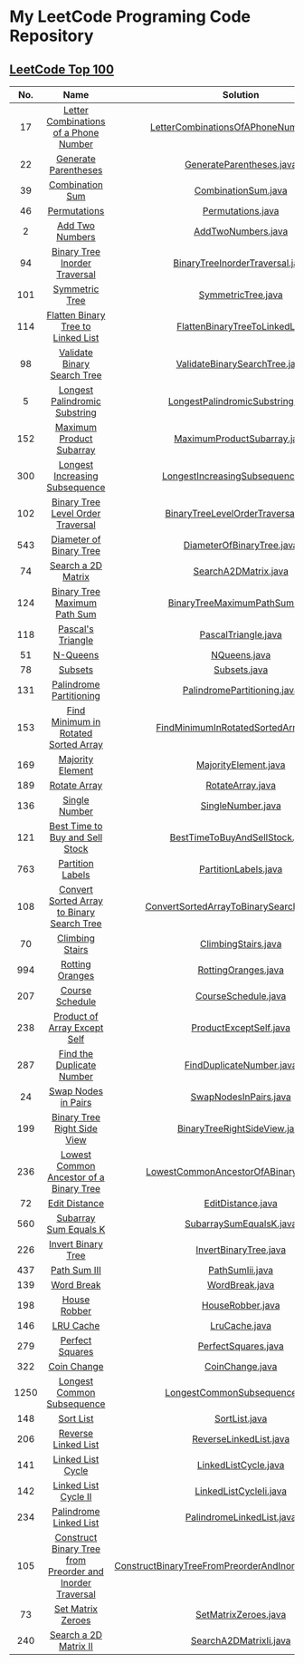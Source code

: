 # My LeetCode Programing Code Repository

## [LeetCode Top 100](https://leetcode.com/studyplan/top-100-liked/)

| No.  |                                                                               Name                                                                                |                                                        Solution                                                        |
|:----:|:-----------------------------------------------------------------------------------------------------------------------------------------------------------------:|:----------------------------------------------------------------------------------------------------------------------:|
|  17  |                     [Letter Combinations of a Phone Number](https://leetcode.com/problems/letter-combinations-of-a-phone-number/description/)                     |                   [LetterCombinationsOfAPhoneNumber.java](src/LetterCombinationsOfAPhoneNumber.java)                   |
|  22  |                                      [Generate Parentheses](https://leetcode.com/problems/generate-parentheses/description)                                       |                                [GenerateParentheses.java](src/GenerateParentheses.java)                                |
|  39  |                                           [Combination Sum](https://leetcode.com/problems/combination-sum/description)                                            |                                     [CombinationSum.java](src/CombinationSum.java)                                     |
|  46  |                                              [Permutations](https://leetcode.com/problems/permutations/description/)                                              |                                       [Permutations.java](src/Permutations.java)                                       |
|  2   |                                           [Add Two Numbers](https://leetcode.com/problems/add-two-numbers/description/)                                           |                                      [AddTwoNumbers.java](src/AddTwoNumbers.java)                                      |
|  94  |                             [Binary Tree Inorder Traversal](https://leetcode.com/problems/binary-tree-inorder-traversal/description/)                             |                         [BinaryTreeInorderTraversal.java](src/BinaryTreeInorderTraversal.java)                         |
| 101  |                                                  [Symmetric Tree](https://leetcode.com/problems/symmetric-tree/)                                                  |                                      [SymmetricTree.java](src/SymmetricTree.java)                                      |
| 114  |                        [Flatten Binary Tree to Linked List](https://leetcode.com/problems/flatten-binary-tree-to-linked-list/description/)                        |                        [FlattenBinaryTreeToLinkedList](src/FlattenBinaryTreeToLinkedList.java)                         |
|  98  |                               [Validate Binary Search Tree](https://leetcode.com/problems/validate-binary-search-tree/description/)                               |                           [ValidateBinarySearchTree.java](src/ValidateBinarySearchTree.java)                           |
|  5   |                            [Longest Palindromic Substring ](https://leetcode.com/problems/longest-palindromic-substring/description/)                             |                        [LongestPalindromicSubstring.java](src/LongestPalindromicSubstring.java)                        |
| 152  |                                 [Maximum Product Subarray ](https://leetcode.com/problems/maximum-product-subarray/description/)                                  |                             [MaximumProductSubarray.java](src/MaximumProductSubarray.java)                             |
| 300  |                            [Longest Increasing Subsequence](https://leetcode.com/problems/longest-increasing-subsequence/description)                             |                       [LongestIncreasingSubsequence.java](src/LongestIncreasingSubsequence.java)                       |
| 102  |                               [Binary Tree Level Order Traversal](https://leetcode.com/problems/binary-tree-level-order-traversal/)                               |                      [BinaryTreeLevelOrderTraversal.java](src/BinaryTreeLevelOrderTraversal.java)                      |
| 543  |                                         [Diameter of Binary Tree](https://leetcode.com/problems/diameter-of-binary-tree/)                                         |                               [DiameterOfBinaryTree.java](src/DiameterOfBinaryTree.java)                               |
|  74  |                                              [Search a 2D Matrix](https://leetcode.com/problems/search-a-2d-matrix/)                                              |                                    [SearchA2DMatrix.java](src/SearchA2DMatrix.java)                                    |
| 124  |                              [Binary Tree Maximum Path Sum](https://leetcode.com/problems/binary-tree-maximum-path-sum/description)                               |                           [BinaryTreeMaximumPathSum.java](src/BinaryTreeMaximumPathSum.java)                           |
| 118  |                                               [Pascal's Triangle](https://leetcode.com/problems/pascals-triangle/)                                                |                                     [PascalTriangle.java](src/PascalTriangle.java)                                     |
|  51  |                                                  [N-Queens](https://leetcode.com/problems/n-queens/description/)                                                  |                                            [NQueens.java](src/NQueens.java)                                            |
|  78  |                                                   [Subsets](https://leetcode.com/problems/subsets/description/)                                                   |                                            [Subsets.java](src/Subsets.java)                                            |
| 131  |                                   [Palindrome Partitioning](https://leetcode.com/problems/palindrome-partitioning/description/)                                   |                             [PalindromePartitioning.java](src/PalindromePartitioning.java)                             |
| 153  |                      [Find Minimum in Rotated Sorted Array](https://leetcode.com/problems/find-minimum-in-rotated-sorted-array/description/)                      |                    [FindMinimumInRotatedSortedArray.java](src/FindMinimumInRotatedSortedArray.java)                    |
| 169  |                                          [Majority Element](https://leetcode.com/problems/majority-element/description)                                           |                                    [MajorityElement.java](src/MajorityElement.java)                                    |
| 189  |                                              [Rotate Array](https://leetcode.com/problems/rotate-array/description/)                                              |                                        [RotateArray.java](src/RotateArray.java)                                        |
| 136  |                                                   [Single Number](https://leetcode.com/problems/single-number/)                                                   |                                       [SingleNumber.java](src/SingleNumber.java)                                       |
| 121  |                           [Best Time to Buy and Sell Stock](https://leetcode.com/problems/best-time-to-buy-and-sell-stock/description/)                           |                          [BestTimeToBuyAndSellStock.java](src/BestTimeToBuyAndSellStock.java)                          |
| 763  |                                          [Partition Labels](https://leetcode.com/problems/partition-labels/description)                                           |                                    [PartitionLabels.java](src/PartitionLabels.java)                                    |
| 108  |                [Convert Sorted Array to Binary Search Tree](https://leetcode.com/problems/convert-sorted-array-to-binary-search-tree/description/)                |               [ConvertSortedArrayToBinarySearchTree.java](src/ConvertSortedArrayToBinarySearchTree.java)               |
|  70  |                                           [Climbing Stairs](https://leetcode.com/problems/climbing-stairs/description/)                                           |                                     [ClimbingStairs.java](src/ClimbingStairs.java)                                     |
| 994  |                                                 [Rotting Oranges](https://leetcode.com/problems/rotting-oranges/)                                                 |                                     [RottingOranges.java](src/RottingOranges.java)                                     |
| 207  |                                           [Course Schedule](https://leetcode.com/problems/course-schedule/description/)                                           |                                     [CourseSchedule.java](src/CourseSchedule.java)                                     |
| 238  |                                    [Product of Array Except Self](https://leetcode.com/problems/product-of-array-except-self/)                                    |                                  [ProductExceptSelf.java](src/ProductExceptSelf.java)                                  |
| 287  |                                 [Find the Duplicate Number](https://leetcode.com/problems/find-the-duplicate-number/description)                                  |                                [FindDuplicateNumber.java](src/FindDuplicateNumber.java)                                |
|  24  |                                       [Swap Nodes in Pairs](https://leetcode.com/problems/swap-nodes-in-pairs/description/)                                       |                                   [SwapNodesInPairs.java](src/SwapNodesInPairs.java)                                   |
| 199  |                               [Binary Tree Right Side View](https://leetcode.com/problems/binary-tree-right-side-view/description/)                               |                            [BinaryTreeRightSideView.java](src/BinaryTreeRightSideView.java)                            |
| 236  |                        [Lowest Common Ancestor of a Binary Tree  ](https://leetcode.com/problems/lowest-common-ancestor-of-a-binary-tree/)                        |                  [LowestCommonAncestorOfABinaryTree.java](src/LowestCommonAncestorOfABinaryTree.java)                  | 
|  72  |                        [Edit Distance](https://leetcode.com/problems/edit-distance/description/?envType=study-plan-v2&envId=top-100-liked)                        |                                       [EditDistance.java](src/EditDistance.java)                                       |
| 560  |                      [Subarray Sum Equals K](https://leetcode.com/problems/subarray-sum-equals-k/?envType=study-plan-v2&envId=top-100-liked)                      |                                 [SubarraySumEqualsK.java](src/SubarraySumEqualsK.java)                                 |
| 226  |                   [Invert Binary Tree](https://leetcode.com/problems/invert-binary-tree/description/?envType=study-plan-v2&envId=top-100-liked)                   |                                   [InvertBinaryTree.java](src/InvertBinaryTree.java)                                   |
| 437  |                         [Path Sum III](https://leetcode.com/problems/path-sum-iii/description/?envType=study-plan-v2&envId=top-100-liked)                         |                                         [PathSumIii.java](src/PathSumIii.java)                                         |
| 139  |                                 [Word Break](https://leetcode.com/problems/word-break/?envType=study-plan-v2&envId=top-100-liked)                                 |                                          [WordBreak.java](src/WordBreak.java)                                          |
| 198  |                         [House Robber](https://leetcode.com/problems/house-robber/description/?envType=study-plan-v2&envId=top-100-liked)                         |                                        [HouseRobber.java](src/HouseRobber.java)                                        |
| 146  |                                                 [LRU Cache](https://leetcode.com/problems/lru-cache/description/)                                                 |                                           [LruCache.java](src/LruCache.java)                                           |
| 279  |                            [Perfect Squares](https://leetcode.com/problems/perfect-squares/?envType=study-plan-v2&envId=top-100-liked)                            |                                     [PerfectSquares.java](src/PerfectSquares.java)                                     |
| 322  |                                [Coin Change](https://leetcode.com/problems/coin-change/?envType=study-plan-v2&envId=top-100-liked)                                |                                         [CoinChange.java](src/CoinChange.java)                                         |
| 1250 |                 [Longest Common Subsequence](https://leetcode.com/problems/longest-common-subsequence/?envType=study-plan-v2&envId=top-100-liked)                 |                           [LongestCommonSubsequence.java](src/LongestCommonSubsequence.java)                           |
| 148  |                            [Sort List](https://leetcode.com/problems/sort-list/description/?envType=study-plan-v2&envId=top-100-liked)                            |                                           [SortList.java](src/SortList.java)                                           |
| 206  |                  [Reverse Linked List](https://leetcode.com/problems/reverse-linked-list/description/?envType=study-plan-v2&envId=top-100-liked)                  |                                  [ReverseLinkedList.java](src/ReverseLinkedList.java)                                  |
| 141  |                          [Linked List Cycle](https://leetcode.com/problems/linked-list-cycle/?envType=study-plan-v2&envId=top-100-liked)                          |                                    [LinkedListCycle.java](src/LinkedListCycle.java)                                    |
| 142  |                 [Linked List Cycle II](https://leetcode.com/problems/linked-list-cycle-ii/description/?envType=study-plan-v2&envId=top-100-liked)                 |                                  [LinkedListCycleIi.java](src/LinkedListCycleIi.java)                                  |
| 234  |               [Palindrome Linked List](https://leetcode.com/problems/palindrome-linked-list/description/?envType=study-plan-v2&envId=top-100-liked)               |                               [PalindromeLinkedList.java](src/PalindromeLinkedList.java)                               |
| 105  | [Construct Binary Tree from Preorder and Inorder Traversal](https://leetcode.com/problems/construct-binary-tree-from-preorder-and-inorder-traversal/description/) | [ConstructBinaryTreeFromPreorderAndInorderTraversal.java](src/ConstructBinaryTreeFromPreorderAndInorderTraversal.java) |
|  73  |                    [Set Matrix Zeroes](https://leetcode.com/problems/set-matrix-zeroes/description/?envType=study-plan-v2&envId=top-100-liked)                    |                                    [SetMatrixZeroes.java](src/SetMatrixZeroes.java)                                    |
| 240  |                [Search a 2D Matrix II](https://leetcode.com/problems/search-a-2d-matrix-ii/description/?envType=study-plan-v2&envId=top-100-liked)                |                                  [SearchA2DMatrixIi.java](src/SearchA2DMatrixIi.java)                                  |